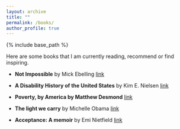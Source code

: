 ```yaml
---
layout: archive
title: ""
permalink: /books/
author_profile: true
---
```


{% include base_path %}

Here are some books that I am currently reading, recommend or find inspiring.


- **Not Impossible**  by Mick Ebelling [link](https://www.amazon.com/NOT-IMPOSSIBLE/dp/B016MNTVEY)

- **A Disability History of the United States** by Kim E. Nielsen [link](https://www.amazon.com/Disability-History-United-ReVisioning-American/dp/0807022047/ref=sr_1_1?crid=2VNBAXN0X4HCK&dib=eyJ2IjoiMSJ9.iZGNk5-A2P5C09o7HXtGs1eVpTNnczIzN6vmMw2OcnR6RCI5l5HCo4PuEImOPThPCAXDxuYFTQSrZq8k6Pct9Va8kw4Hgcr2Dl34fRDWI-QU3CpMwQTMqIW1DhCR6IUwAHyTLnm47ZTkYoQeTNRix0kU4iTkm5wsZ_8VAzkgPWSfEyI7vdvN-I48mMLDwvBSDWu2QpIHnP4jmBrxlNhCgaFv2pSNyAv49KWKwCbh8qI.2zBAfeSDWDhmWgbbTtXgLsLt-qw2q36QcxEDF5ft4-o&dib_tag=se&keywords=a+disability+history+of+united+states&qid=1728663330&s=books&sprefix=a+disability+history+of+united+states%2Cstripbooks%2C101&sr=1-1)

- **Poverty, by America by Matthew Desmond** [link](https://www.amazon.com/Poverty-America-Matthew-Desmond/dp/0593239911/ref=sr_1_1?crid=1XLC1QP1NJHP7&dib=eyJ2IjoiMSJ9.87J0qmKaB5Vg_aHw0m4td3TSXPojrQP0CZOmV7iIV4mPJeCkwcgwLZjMhuynAllIszUB1zVKMUVCuiyhPaWEM3ac5tsNUj_lQuzJs5kwG09eV_b_Bx9NfkZgRHQ6v5R0ANtviRwKwjT_4r-7YQhL2X2QB5TedPmwqhQZK3Csj6JGZNUvaOIPGdtWOzAYqqpBHCOH0bM0uFM22KFqwS-2siOnT-qNdqIa3Ix1d57BfbU.tDFf3HKPb3k7RO7z6zmdj-uo2W9whYmYXMbFG20PpUY&dib_tag=se&keywords=poverty+by+america&qid=1728664005&s=books&sprefix=povert%2Cstripbooks%2C110&sr=1-1)

- **The light we carry** by Michelle Obama [link](https://www.amazon.com/the-light-we-carry/dp/0593237463/ref=sr_1_1?crid=9T7K5YZ3OLDT&dib=eyJ2IjoiMSJ9.bhf3jjBTipb65xq6xE346r6OyEybsfXVfiR5eNqAGikVbIudhbc4xacgRrciHCNBixCQi98bhsFzdkNJBhBPaI513Do2HhtZDf2JSkkYtjwgqrYy3yszQ8cgDVBQBW2iO_Bq79A7N0k2Cqb0nYdsgP6tB6aabWfdf1g4F0a8BLMOLIAR0psWRkeQ6t2jA1SnsI4j1QZu8xTx1gCfpoLDObza7imuHMjhWrNloOE494Q.Hv7x6a6d1t5XItWsbKHzQ_MrLt7kF0F0lzT9x9p2weQ&dib_tag=se&keywords=the+light+we+carry+michelle+obama&qid=1728664055&s=books&sprefix=the+light+we%2Cstripbooks%2C113&sr=1-1) 

- **Acceptance: A memoir** by Emi Nietfield [link](https://www.amazon.com/Acceptance-Memoir-Emi-Nietfeld/dp/0593489470/ref=asc_df_0593489470/?tag=hyprod-20&linkCode=df0&hvadid=693301184130&hvpos=&hvnetw=g&hvrand=2863716111642964879&hvpone=&hvptwo=&hvqmt=&hvdev=c&hvdvcmdl=&hvlocint=&hvlocphy=9021716&hvtargid=pla-1793599443792&psc=1&mcid=9e70ef28d26d349197c064d12a36dcf0)


  
